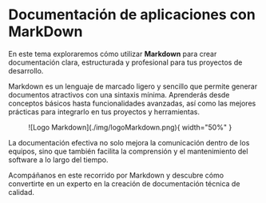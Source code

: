 # Documentación de aplicaciones con MarkDown

En este tema exploraremos cómo utilizar **Markdown** para crear documentación clara, estructurada y profesional para tus proyectos de desarrollo. 

Markdown es un lenguaje de marcado ligero y sencillo que permite generar documentos atractivos con una sintaxis mínima. Aprenderás desde conceptos básicos hasta funcionalidades avanzadas, así como las mejores prácticas para integrarlo en tus proyectos y herramientas.

<figure markdown="span">
  ![Logo Markdown](./img/logoMarkdown.png){ width="50%" }
</figure>

La documentación efectiva no solo mejora la comunicación dentro de los equipos, sino que también facilita la comprensión y el mantenimiento del software a lo largo del tiempo. 

Acompáñanos en este recorrido por Markdown y descubre cómo convertirte en un experto en la creación de documentación técnica de calidad.
